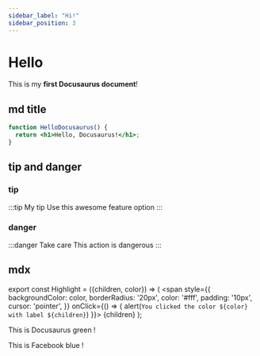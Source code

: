```yaml
---
sidebar_label: "Hi!"
sidebar_position: 3
---
```


# Hello

This is my **first Docusaurus document**!

## md title

```jsx title="src/components/HelloDocusaurus.js"
function HelloDocusaurus() {
  return <h1>Hello, Docusaurus!</h1>;
}
```

## tip and danger

### tip

:::tip My tip
Use this awesome feature option
:::

### danger

:::danger Take care
This action is dangerous
:::

## mdx

export const Highlight = ({children, color}) => (
<span
style={{
      backgroundColor: color,
      borderRadius: '20px',
      color: '#fff',
      padding: '10px',
      cursor: 'pointer',
    }}
onClick={() => {
alert(`You clicked the color ${color} with label ${children}`)
}}>
{children}
</span>
);

This is <Highlight color="#25c2a0">Docusaurus green</Highlight> !

This is <Highlight color="#1877F2">Facebook blue</Highlight> !
